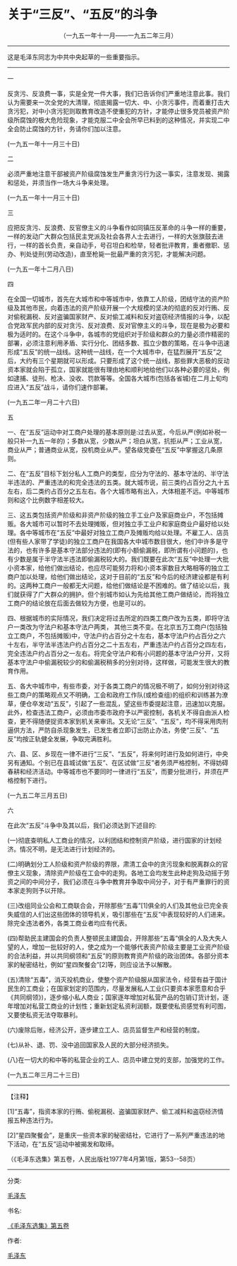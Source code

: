 # 关于“三反”、“五反”的斗争
<center class="auther">（一九五一年十一月——一九五二年三月）</center>&#13;


---

这是毛泽东同志为中共中央起草的一些重要指示。
---


一
 
反贪污、反浪费一事，实是全党一件大事，我们已告诉你们严重地注意此事。我们认为需要来一次全党的大清理，彻底揭露一切大、中、小贪污事件，而着重打击大贪污犯，对中小贪污犯则取教育改造不使重犯的方针，才能停止很多党员被资产阶级所腐蚀的极大危险现象，才能克服二中全会所早已料到的这种情况，并实现二中全会防止腐蚀的方针，务请你们加以注意。
 
(一九五一年十一月三十日)
 
二
 
必须严重地注意干部被资产阶级腐蚀发生严重贪污行为这一事实，注意发现、揭露和惩处，并须当作一场大斗争来处理。
 
(一九五一年十一月三十日)
 
三
 
应把反贪污、反浪费、反官僚主义的斗争看作如同镇压反革命的斗争一样的重要，一样的发动广大群众包括民主党派及社会各界人士去进行，一样的大张旗鼓去进行，一样的首长负责，亲自动手，号召坦白和检举，轻者批评教育，重者撤职、惩办、判处徒刑(劳动改造)，直至枪毙一批最严重的贪污犯，才能解决问题。
 
(一九五一年十二月八日)
 
四
 
在全国一切城市，首先在大城市和中等城市中，依靠工人阶级，团结守法的资产阶级及其他市民，向着违法的资产阶级开展一个大规模的坚决的彻底的反对行贿、反对偷税漏税、反对盗骗国家财产、反对偷工减料和反对盗窃经济情报的斗争，以配合党政军民内部的反对贪污、反对浪费、反对官僚主义的斗争，现在是极为必要和极为适时的。在这个斗争中，各城市的党组织对于阶级和群众的力量必须作精密的部署，必须注意利用矛盾、实行分化、团结多数、孤立少数的策略，在斗争中迅速形成“五反”的统一战线。这种统一战线，在一个大城市中，在猛烈展开“五反”之后，大约有三个星期就可以形成。只要形成了这个统一战线，那些罪大恶极的反动资本家就会陷于孤立，国家就能很有理由地和顺利地给他们以各种必要的惩处，例如逮捕、徒刑、枪决、没收、罚款等等。全国各大城市(包括各省城)在二月上旬均应进入“五反”战斗，请你们速作部署。
 
(一九五二年一月二十六日)
 
五
 
一、在“五反”运动中对工商户处理的基本原则是:过去从宽，今后从严(例如补税一般只补一九五一年的)；多数从宽，少数从严；坦白从宽，抗拒从严；工业从宽，商业从严；普通商业从宽，投机商业从严。望各级党委在“五反”中掌握这几条原则。
 
二、在“五反”目标下划分私人工商户的类型，应分为守法的、基本守法的、半守法半违法的、严重违法的和完全违法的五类。就大城市说，前三类约占百分之九十五左右，后二类约占百分之五左右。各个大城市略有出入，大体相差不远。中等城市则和这个比例数字相差较大。
 
三、这五类包括资产阶级和非资产阶级的独立手工业户及家庭商业户，不包括摊贩。各大城市可以暂时不去处理摊贩，但对独立手工业户和家庭商业户最好给以处理。各中等城市在“五反”中最好对独立工商户及摊贩均给以处理。不雇工人、店员(但有些人家带了学徒)的独立工商户在我国各大中城市数目很大，他们中许多是守法的，也有许多是基本守法部分违法的(即有小额偷漏税，即所谓有小问题的)，也有少数是属于半守法半违法即偷漏税较大的。我们既要在此次“五反”中处理一大批小资本家，给他们做出结论，也应尽可能努力将和小资本家数目大略相等的独立工商户加以处理，给他们做出结论，这对于目前的“五反”和今后的经济建设都是有利的。这两种工商户一般都无大问题，给他们做结论是不困难的。做了结论以后，我们就获得了广大群众的拥护。但个别城市如认为先给其他工商户做结论，而将独立工商户的结论放在后面去做较为方便，也是可以的。
 
四、根据城市的实际情况，我们决定将过去所定的四类工商户改为五类，即将守法户一类改为守法户和基本守法户两类， 其他三类不变。在北京五万工商户(包括独立工商户，不包括摊贩)中，守法户约占百分之十左右，基本守法户约占百分之六十左右，半守法半违法户约占百分之二十五左右，严重违法户约占百分之四左右，完全违法户约占百分之一左右。将完全守法户和有小问题的基本守法户分开，又将基本守法户中偷漏税较少的和偷漏税稍多的分别对待，这样做，可能发生很大的教育作用。
 
五、各大中城市中，有些市委，对于各类工商户的情况极不明了，如何分别对待这些工商户的策略观点又不明确，工会和政府工作队(或检查组)的组织和训练甚为潦草，便仓卒发动“五反”，引起了一些混乱，望这些市委提起注意，迅速加以克服。此外，检查违法工商户，必须由市委市政府予以严密控制，各机关不得自由派人检查，更不得随便捉资本家到机关来审讯。又无论“三反”、“五反”，均不得采用肉刑逼供方法，严防自杀现象发生，已发生者立即订出防止办法，务使“三反”、“五反”均按正轨健全发展，争取完满胜利。
 
六、县、区、乡现在一律不进行“三反”、“五反”，将来何时进行及如何进行，中央另有通知。个别已在县城试做“五反”、在区试做“三反”者务须严格控制，不得妨碍春耕和经济活动。中等城市也不要同时一律进行“五反”，而要分批进行，并须在严格控制下进行。
 
(一九五二年三月五日)
 
六
 
在此次“五反”斗争中及其以后，我们必须达到下述目的:
 
(一)彻底查明私人工商业的情况，以利团结和控制资产阶级，进行国家的计划经济。情况不明，是无法进行计划经济的。
 
(二)明确划分工人阶级和资产阶级的界限，肃清工会中的贪污现象和脱离群众的官僚主义现象，清除资产阶级在工会中的走狗。各地工会均发生此种走狗及动摇于劳资之间的中间分子，我们必须在斗争中教育并争取中间分子，对于有严重罪行的资本家走狗则予以开除。
 
(三)改组同业公会和工商联合会，开除那些“五毒”[1]俱全的人们及其他业已完全丧失威信的人们出这些团体的领导机关，吸引那些在“五反”中表现较好的人们进来。除完全违法者外，各类工商业者均应有代表。
 
(四)帮助民主建国会的负责人整顿民主建国会，开除那些“五毒”俱全的人及大失人望的人，增加一批较好的人，使之成为一个能够代表资产阶级主要是工业资产阶级的合法利益，并以共同纲领和“五反”的原则教育资产阶级的政治团体。各部分资本家的秘密结社，例如“星四聚餐会”[2]等，则应设法予以解散。
 
(五)清除“五毒”，消灭投机商业，使整个资产阶级服从国家法令，经营有益于国计民生的工商业；在国家划定的范围内，尽量发展私人工业(只要资本家愿意和合乎《共同纲领》)，逐步缩小私人商业；国家逐年增加对私营产品的包销订货计划，逐年增加对私营工商业的计划性；重新划定私资利润额，既要使私资感觉有利可图，又要使私资无法夺取暴利。
 
(六)废除后账，经济公开，逐步建立工人、店员监督生产和经营的制度。
 
(七)从补、退、罚、没中追回国家及人民的大部分经济损失。
 
(八)在一切大的和中等的私营企业的工人、店员中建立党的支部，加强党的工作。
 
(一九五二年三月二十三日)
 

---


【注释】
 
[1]“五毒”，指资本家的行贿、偷税漏税、盗骗国家财产、偷工减料和盗窃经济情报五种违法行为。
 
[2]“星四聚餐会”，是重庆一些资本家的秘密结社，它进行了一系列严重违法的地下活动，在“五反”运动中被揭发和取缔。
 
（《毛泽东选集》第五卷，人民出版社1977年4月第1版，第53--58页）
 
<hr/>
 
<span class="foot_key">分类:</b>
 
<a href="../index.html">毛泽东</a>      
 
<span class="foot_key">书名:</b>
 
<a href="../XuanJiEIndex.html">《毛泽东选集》第五卷</a>      
 
<span class="foot_key">作者:</b>
 
<a href="../index.html">毛泽东</a>
 
<script>&lt;!-- genNavigator("DOWN");--&gt;</script>
 
